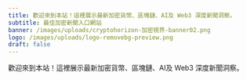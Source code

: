 ```yaml
---
title: 歡迎來到本站！這裡展示最新加密貨幣、區塊鏈、AI及 Web3 深度新聞洞察。
subtitle: 最佳加密新聞入口網站
banner: /images/uploads/cryptohorizon-加密視界-banner02.png
logo: /images/uploads/logo-removebg-preview.png
draft: false
---
```


歡迎來到本站！這裡展示最新加密貨幣、區塊鏈、AI及 Web3 深度新聞洞察。
